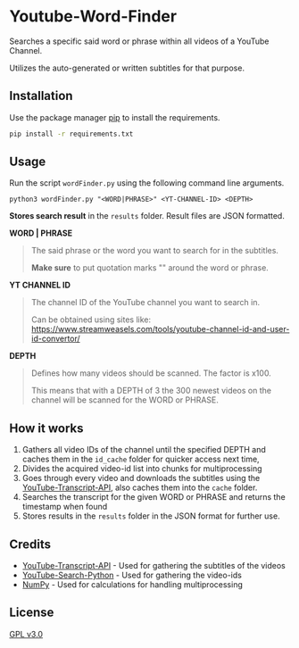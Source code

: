# Youtube-Word-Finder

Searches a specific said word or phrase within all videos of a YouTube Channel.

Utilizes the auto-generated or written subtitles for that purpose.

## Installation

Use the package manager [pip](https://pip.pypa.io/en/stable/) to install the requirements.

```bash
pip install -r requirements.txt
```

## Usage
Run the script `wordFinder.py` using the following command line arguments.

`python3 wordFinder.py "<WORD|PHRASE>" <YT-CHANNEL-ID> <DEPTH>`

**Stores search result** in the `results` folder. Result files are JSON formatted.

**WORD | PHRASE**
>The said phrase or the word you want to search for in the subtitles.
>
>**Make sure** to put quotation marks "" around the word or phrase.

**YT CHANNEL ID**
> The channel ID of the YouTube channel you want to search in.
> 
> Can be obtained using sites like: 
> https://www.streamweasels.com/tools/youtube-channel-id-and-user-id-convertor/

**DEPTH**
>Defines how many videos should be scanned. The factor is x100.
>
>This means that with a DEPTH of 3 the 300 newest videos on the channel will be scanned for the WORD or PHRASE.


## How it works

1. Gathers all video IDs of the channel until the specified DEPTH and caches them in the `id_cache` folder for quicker access next time,
2. Divides the acquired video-id list into chunks for multiprocessing
3. Goes through every video and downloads the subtitles using the [YouTube-Transcript-API](https://github.com/jdepoix/youtube-transcript-api), also caches them into the `cache` folder.
4. Searches the transcript for the given WORD or PHRASE and returns the timestamp when found
5. Stores results in the `results` folder in the JSON format for further use.

## Credits

* [YouTube-Transcript-API](https://github.com/jdepoix/youtube-transcript-api) - Used for gathering the subtitles of the videos
* [YouTube-Search-Python](https://github.com/alexmercerind/youtube-search-python) - Used for gathering the video-ids
* [NumPy](https://numpy.org/) - Used for calculations for handling multiprocessing

## License

[GPL v3.0](https://github.com/oskarkraemer/youtubeWordFinder/blob/main/LICENSE)
